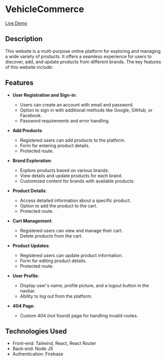 # VehicleCommerce

[Live Demo](#) <!-- Add your live URL here -->

## Description

This website is a multi-purpose online platform for exploring and managing a wide variety of products. It offers a seamless experience for users to discover, add, and update products from different brands. The key features of this website include:

## Features

- **User Registration and Sign-in**:

  - Users can create an account with email and password.
  - Option to sign in with additional methods like Google, GitHub, or Facebook.
  - Password requirements and error handling.

- **Add Products**:

  - Registered users can add products to the platform.
  - Form for entering product details.
  - Protected route.

- **Brand Exploration**:

  - Explore products based on various brands.
  - View details and update products for each brand.
  - Customized content for brands with available products.

- **Product Details**:

  - Access detailed information about a specific product.
  - Option to add the product to the cart.
  - Protected route.

- **Cart Management**:

  - Registered users can view and manage their cart.
  - Delete products from the cart.

- **Product Updates**:

  - Registered users can update product information.
  - Form for editing product details.
  - Protected route.

- **User Profile**:

  - Display user's name, profile picture, and a logout button in the navbar.
  - Ability to log out from the platform.

- **404 Page**:
  - Custom 404 (not found) page for handling invalid routes.

## Technologies Used

- Front-end: Tailwind, React, React Router
- Back-end: Node JS
- Authentication: Firebase
